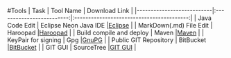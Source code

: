 #Tools
| Task                 		| Tool Name         		| Download Link  							|
|---------------------------|:-------------------------:|:-----------------------------------------:|
| Java Code Edit  	   		| Eclipse Neon Java IDE		|[Eclipse](https://www.eclipse.org/) 		|
| MarkDown(.md) File Edit	| Haroopad    				|[Haroopad](http://pad.haroopress.com/)		|
| Build compile and deploy	| Maven		     			|[Maven](https://maven.apache.org/)			|
| KeyPair for signing		| Gpg						|[GnuPG](https://gnupg.org/download/)		|
| Public GIT Repository		| BitBucket					|[BitBucket](https://bitbucket.org/)		|
| GIT GUI					| SourceTree				|[GIT GUI](https://www.sourcetreeapp.com/)	|